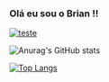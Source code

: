 ### Olá eu sou o Brian !!

[![teste](https://img.shields.io/badge/LinkedIn-0077B5?style=for-the-badge&logo=linkedin&logoColor=white)](https://www.linkedin.com/in/briancamargo/)


![Anurag's GitHub stats](https://github-readme-stats.vercel.app/api?username=anuraghazra&show_icons=true&theme=radical)


[![Top Langs](https://github-readme-stats.vercel.app/api/top-langs/?username=anuraghazra&layout=compact)](https://github.com/anuraghazra/github-readme-stats)
